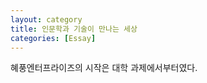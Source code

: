 ```yaml
---
layout: category
title: 인문학과 기술이 만나는 세상
categories: [Essay]
---
```


<p>혜풍엔터프라이즈의 시작은 대학 과제에서부터였다.</p>
